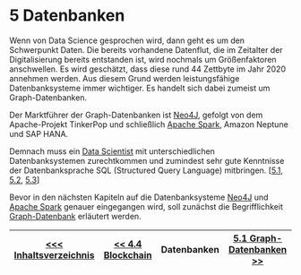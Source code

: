 # 5 Datenbanken

Wenn von Data Science gesprochen wird, dann geht es um den Schwerpunkt Daten. Die bereits vorhandene Datenflut, die im Zeitalter der Digitalisierung bereits entstanden ist, wird nochmals um Größenfaktoren anschwellen. Es wird geschätzt, dass diese rund 44 Zettbyte im Jahr 2020 annehmen werden. Aus diesem Grund werden leistungsfähige Datenbanksysteme immer wichtiger. Es handelt sich dabei zumeist um Graph-Datenbanken.

Der Marktführer der Graph-Datenbanken ist [Neo4J](./Neo4J.md), gefolgt von dem Apache-Projekt TinkerPop und schließlich [Apache Spark](../Spark/5_2_1_Entstehung.md), Amazon Neptune und SAP HANA.

Demnach muss ein [Data Scientist](../Data_Science_Allgemein/02_Berufsfeld_Data_Scientist.md) mit unterschiedlichen Datenbanksystemen zurechtkommen und zumindest sehr gute Kenntnisse der Datenbanksprache SQL (Structured Query Language) mitbringen. [[5.1](https://www.cio.de/a/was-ein-data-scientist-wirklich-koennen-muss,3577657), [5.2](https://www.bigdata-insider.de/big-data-datenbanken-a-718773/), [5.3](https://www.bigdata-insider.de/graph-datenbanken-a-887332/)]

Bevor in den nächsten Kapiteln auf die Datenbanksysteme [Neo4J](./Neo4J.md) und [Apache Spark](../Spark/5_2_1_Entstehung.md) genauer eingegangen wird, soll zunächst die Begrifflichkeit [Graph-Datenbank](./Graphdatabase.md) erläutert werden.


| [&lt;&lt;&lt; Inhaltsverzeichnis](../README.md) | [&lt;&lt; 4.4 Blockchain](../Technologien/Blockchain.md) | Datenbanken | [5.1 Graph-Datenbanken &gt;&gt;](./Graphdatabase.md) |
|------------------------------------------------|---------------------------------------------------------------------------------|-------------|-----------------------------------------------------------------|
